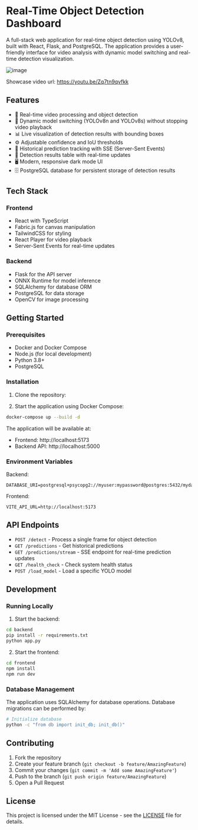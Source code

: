 # Real-Time Object Detection Dashboard

A full-stack web application for real-time object detection using YOLOv8, built with React, Flask, and PostgreSQL. The application provides a user-friendly interface for video analysis with dynamic model switching and real-time detection visualization.

![image](https://github.com/user-attachments/assets/c675b10a-3c09-4a78-81f8-511aaeb39a8c)

Showcase video url: https://youtu.be/Zq7tn9qvfkk

## Features

- 🎥 Real-time video processing and object detection
- 🔄 Dynamic model switching (YOLOv8n and YOLOv8s) without stopping video playback
- 📊 Live visualization of detection results with bounding boxes
- ⚙️ Adjustable confidence and IoU thresholds
- 📝 Historical prediction tracking with SSE (Server-Sent Events)
- 🎯 Detection results table with real-time updates
- 🖥️ Modern, responsive dark mode UI
- 🗄️ PostgreSQL database for persistent storage of detection results

## Tech Stack

### Frontend
- React with TypeScript
- Fabric.js for canvas manipulation
- TailwindCSS for styling
- React Player for video playback
- Server-Sent Events for real-time updates

### Backend
- Flask for the API server
- ONNX Runtime for model inference
- SQLAlchemy for database ORM
- PostgreSQL for data storage
- OpenCV for image processing

## Getting Started

### Prerequisites
- Docker and Docker Compose
- Node.js (for local development)
- Python 3.8+
- PostgreSQL

### Installation

1. Clone the repository:

2. Start the application using Docker Compose:
```bash
docker-compose up --build -d
```

The application will be available at:
- Frontend: http://localhost:5173
- Backend API: http://localhost:5000

### Environment Variables

Backend:
```
DATABASE_URI=postgresql+psycopg2://myuser:mypassword@postgres:5432/mydatabase
```

Frontend:
```
VITE_API_URL=http://localhost:5173
```

## API Endpoints

- `POST /detect` - Process a single frame for object detection
- `GET /predictions` - Get historical predictions
- `GET /predictions/stream` - SSE endpoint for real-time prediction updates
- `GET /health_check` - Check system health status
- `POST /load_model` - Load a specific YOLO model

## Development

### Running Locally

1. Start the backend:
```bash
cd backend
pip install -r requirements.txt
python app.py
```

2. Start the frontend:
```bash
cd frontend
npm install
npm run dev
```

### Database Management

The application uses SQLAlchemy for database operations. Database migrations can be performed by:

```bash
# Initialize database
python -c "from db import init_db; init_db()"
```

## Contributing

1. Fork the repository
2. Create your feature branch (`git checkout -b feature/AmazingFeature`)
3. Commit your changes (`git commit -m 'Add some AmazingFeature'`)
4. Push to the branch (`git push origin feature/AmazingFeature`)
5. Open a Pull Request

## License

This project is licensed under the MIT License - see the [LICENSE](LICENSE) file for details.

